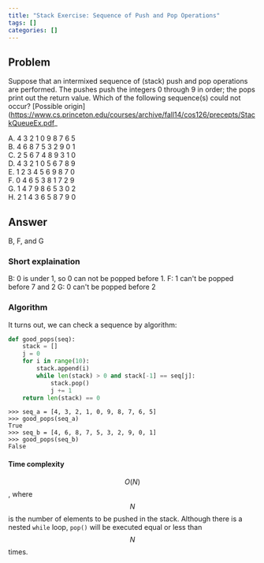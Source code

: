 ```yaml
---
title: "Stack Exercise: Sequence of Push and Pop Operations"
tags: []
categories: []
---
```


## Problem
Suppose that an intermixed sequence of (stack) push and pop operations are performed. The pushes push the integers 0 through 9 in order; the pops print out the return value. Which of the following sequence(s) could not occur? [Possible origin](https://www.cs.princeton.edu/courses/archive/fall14/cos126/precepts/StackQueueEx.pdf_

A. 4 3 2 1 0 9 8 7 6 5  
B. 4 6 8 7 5 3 2 9 0 1  
C. 2 5 6 7 4 8 9 3 1 0  
D. 4 3 2 1 0 5 6 7 8 9  
E. 1 2 3 4 5 6 9 8 7 0  
F. 0 4 6 5 3 8 1 7 2 9  
G. 1 4 7 9 8 6 5 3 0 2  
H. 2 1 4 3 6 5 8 7 9 0  

## Answer
B, F, and G

### Short explaination
B: 0 is under 1, so 0 can not be popped before 1.
F: 1 can't be popped before 7 and 2
G: 0 can't be popped before 2

### Algorithm
It turns out, we can check a sequence by algorithm:
```python
def good_pops(seq):
    stack = []
    j = 0
    for i in range(10):
        stack.append(i)
        while len(stack) > 0 and stack[-1] == seq[j]:
            stack.pop()
            j += 1
    return len(stack) == 0
```
```console
>>> seq_a = [4, 3, 2, 1, 0, 9, 8, 7, 6, 5]
>>> good_pops(seq_a)
True
>>> seq_b = [4, 6, 8, 7, 5, 3, 2, 9, 0, 1]
>>> good_pops(seq_b)
False
```

#### Time complexity
$$O(N)$$, where $$N$$ is the number of elements to be pushed in the stack. Although there is a nested `while` loop, `pop()` will be executed equal or less than $$N$$ times.
